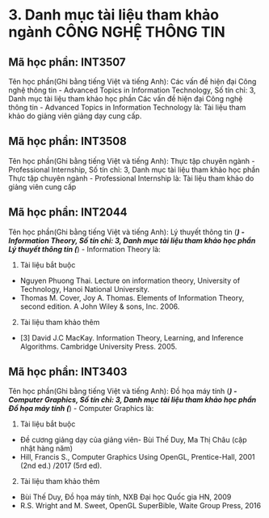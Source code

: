 # 3. Danh mục tài liệu tham khảo ngành CÔNG NGHỆ THÔNG TIN
## Mã học phần: INT3507
Tên học phần(Ghi bằng tiếng Việt và tiếng Anh): Các vấn đề hiện đại Công nghệ thông tin - Advanced Topics in Information Technology, Số tín chỉ: 3, Danh mục tài liệu tham khảo học phần Các vấn đề hiện đại Công nghệ thông tin - Advanced Topics in Information Technology là:
Tài liệu tham khảo do giảng viên giảng dạy cung cấp.
## Mã học phần: INT3508
Tên học phần(Ghi bằng tiếng Việt và tiếng Anh): Thực tập chuyên ngành - Professional Internship, Số tín chỉ: 3, Danh mục tài liệu tham khảo học phần Thực tập chuyên ngành - Professional Internship là:
Tài liệu tham khảo do giảng viên cung cấp
## Mã học phần: INT2044
Tên học phần(Ghi bằng tiếng Việt và tiếng Anh): Lý thuyết thông tin (***) - Information Theory, Số tín chỉ: 3, Danh mục tài liệu tham khảo học phần Lý thuyết thông tin (***) - Information Theory là:
1. Tài liệu bắt buộc
- Nguyen Phuong Thai. Lecture on information theory, University of Technology, Hanoi National University.
- Thomas M. Cover, Joy A. Thomas. Elements of Information Theory, second edition. A John Wiley & sons, Inc. 2006.
2. Tài liệu tham khảo thêm
- [3] David J.C MacKay. Information Theory, Learning, and Inference Algorithms. Cambridge University Press. 2005.
## Mã học phần: INT3403
Tên học phần(Ghi bằng tiếng Việt và tiếng Anh): Đồ họa máy tính (***) - Computer Graphics, Số tín chỉ: 3, Danh mục tài liệu tham khảo học phần Đồ họa máy tính (***) - Computer Graphics là:
1. Tài liệu bắt buộc
- Đề cương giảng dạy của giảng viên- Bùi Thế Duy, Ma Thị Châu (cập nhật hàng năm)
- Hill, Francis S., Computer Graphics Using OpenGL, Prentice-Hall, 2001 (2nd ed.) /2017 (5rd ed).
2. Tài liệu tham khảo thêm
- Bùi Thế Duy, Đồ họa máy tính, NXB Đại học Quốc gia HN, 2009
- R.S. Wright and M. Sweet, OpenGL SuperBible, Waite Group Press, 2016
